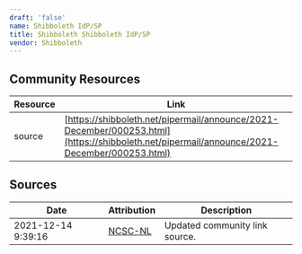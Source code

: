 ```yaml
---
draft: 'false'
name: Shibboleth IdP/SP
title: Shibboleth Shibboleth IdP/SP
vendor: Shibboleth
---
```



## Community Resources
| Resource | Link |
| --- | --- |
| source | [https://shibboleth.net/pipermail/announce/2021-December/000253.html](https://shibboleth.net/pipermail/announce/2021-December/000253.html) |


## Sources
| Date | Attribution | Description |
| --- | --- | --- |
| 2021-12-14 9:39:16 | [NCSC-NL](https://github.com/NCSC-NL/log4shell/blob/main/software/README.md) | Updated community link source.  |
